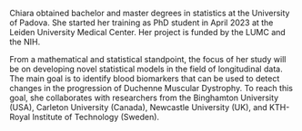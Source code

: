 Chiara obtained bachelor and master degrees in statistics at the University of Padova. She started her training as PhD student in April 2023 at the Leiden University Medical Center. Her project is funded by the LUMC and the NIH. 

From a mathematical and statistical standpoint, the focus of her study will be on developing novel statistical models in the field of longitudinal data. The main goal is to identify blood biomarkers that can be used to detect 
changes in the progression of Duchenne Muscular Dystrophy. To reach this goal, she collaborates with researchers from the Binghamton University (USA), Carleton University (Canada), Newcastle University (UK), and KTH-Royal Institute of Technology (Sweden).

